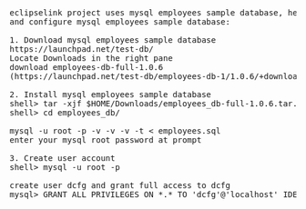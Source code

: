 <pre>
eclipselink project uses mysql employees sample database, here are the steps to setup 
and configure mysql employees sample database:

1. Download mysql employees sample database
https://launchpad.net/test-db/
Locate Downloads in the right pane
download employees-db-full-1.0.6
(https://launchpad.net/test-db/employees-db-1/1.0.6/+download/employees_db-full-1.0.6.tar.bz2)

2. Install mysql employees sample database
shell> tar -xjf $HOME/Downloads/employees_db-full-1.0.6.tar.bz2
shell> cd employees_db/

mysql -u root -p -v -v -v -t < employees.sql
enter your mysql root password at prompt

3. Create user account
shell> mysql -u root -p

create user dcfg and grant full access to dcfg
mysql> GRANT ALL PRIVILEGES ON *.* TO 'dcfg'@'localhost' IDENTIFIED BY 'dconfig' WITH GRANT OPTION;

</pre>
